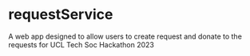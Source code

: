 # requestService
A web app designed to allow users to create request and donate to the requests for UCL Tech Soc Hackathon 2023
